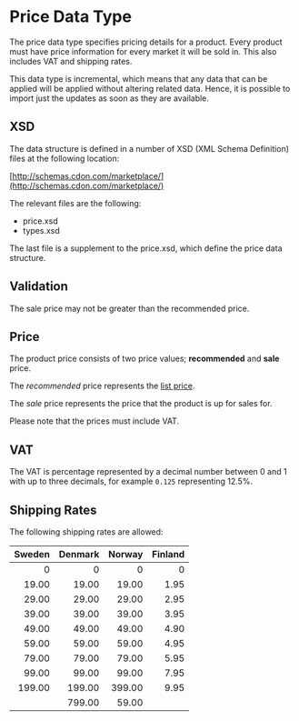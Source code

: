 # Price Data Type

The price data type specifies pricing details for a product. Every product must have price information for every market it will be sold in. This also includes VAT and shipping rates.

This data type is incremental, which means that any data that can be applied will be applied without altering related data. Hence, it is possible to import just the updates as soon as they are available.


## XSD

The data structure is defined in a number of XSD (XML Schema Definition) files at the following location:

[http://schemas.cdon.com/marketplace/](http://schemas.cdon.com/marketplace/)

The relevant files are the following:

* price.xsd
* types.xsd

The last file is a supplement to the price.xsd, which define the price data structure.


## Validation

The sale price may not be greater than the recommended price.


## Price

The product price consists of two price values; **recommended** and **sale** price.

The *recommended* price represents the [list price](https://en.wikipedia.org/wiki/List_price).

The *sale* price represents the price that the product is up for sales for.

Please note that the prices must include VAT.


## VAT

The VAT is percentage represented by a decimal number between 0 and 1 with up to three decimals, for example `0.125` representing 12.5%.


## Shipping Rates

The following shipping rates are allowed:

Sweden | Denmark | Norway | Finland
------: | -------: | ------: | -------:
0 |0 |0 | 0
19.00 | 19.00 | 19.00 | 1.95
29.00 | 29.00 | 29.00 | 2.95
39.00 | 39.00 | 39.00 | 3.95
49.00 | 49.00 | 49.00 | 4.90
59.00 | 59.00 | 59.00 | 4.95
79.00 | 79.00 | 79.00 | 5.95
99.00 | 99.00 | 99.00 | 7.95
199.00 | 199.00 | 399.00 | 9.95
 | | 799.00 | 59.00